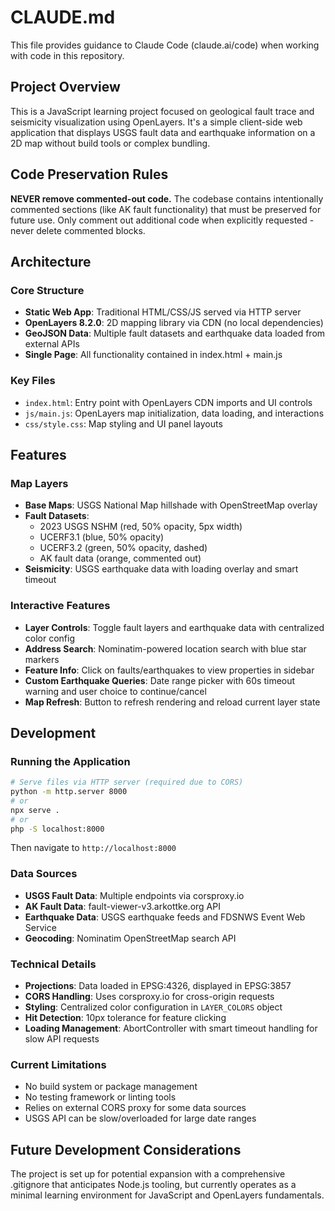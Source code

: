 # CLAUDE.md

This file provides guidance to Claude Code (claude.ai/code) when working with code in this repository.

## Project Overview

This is a JavaScript learning project focused on geological fault trace and seismicity visualization using OpenLayers. It's a simple client-side web application that displays USGS fault data and earthquake information on a 2D map without build tools or complex bundling.

## Code Preservation Rules

**NEVER remove commented-out code.** The codebase contains intentionally commented sections (like AK fault functionality) that must be preserved for future use. Only comment out additional code when explicitly requested - never delete commented blocks.

## Architecture

### Core Structure

- **Static Web App**: Traditional HTML/CSS/JS served via HTTP server
- **OpenLayers 8.2.0**: 2D mapping library via CDN (no local dependencies)
- **GeoJSON Data**: Multiple fault datasets and earthquake data loaded from external APIs
- **Single Page**: All functionality contained in index.html + main.js

### Key Files

- `index.html`: Entry point with OpenLayers CDN imports and UI controls
- `js/main.js`: OpenLayers map initialization, data loading, and interactions
- `css/style.css`: Map styling and UI panel layouts

## Features

### Map Layers

- **Base Maps**: USGS National Map hillshade with OpenStreetMap overlay
- **Fault Datasets**:
  - 2023 USGS NSHM (red, 50% opacity, 5px width)
  - UCERF3.1 (blue, 50% opacity)
  - UCERF3.2 (green, 50% opacity, dashed)
  - AK fault data (orange, commented out)
- **Seismicity**: USGS earthquake data with loading overlay and smart timeout

### Interactive Features

- **Layer Controls**: Toggle fault layers and earthquake data with centralized color config
- **Address Search**: Nominatim-powered location search with blue star markers
- **Feature Info**: Click on faults/earthquakes to view properties in sidebar
- **Custom Earthquake Queries**: Date range picker with 60s timeout warning and user choice to continue/cancel
- **Map Refresh**: Button to refresh rendering and reload current layer state

## Development

### Running the Application

```bash
# Serve files via HTTP server (required due to CORS)
python -m http.server 8000
# or
npx serve .
# or
php -S localhost:8000
```

Then navigate to `http://localhost:8000`

### Data Sources

- **USGS Fault Data**: Multiple endpoints via corsproxy.io
- **AK Fault Data**: fault-viewer-v3.arkottke.org API
- **Earthquake Data**: USGS earthquake feeds and FDSNWS Event Web Service
- **Geocoding**: Nominatim OpenStreetMap search API

### Technical Details

- **Projections**: Data loaded in EPSG:4326, displayed in EPSG:3857
- **CORS Handling**: Uses corsproxy.io for cross-origin requests
- **Styling**: Centralized color configuration in `LAYER_COLORS` object
- **Hit Detection**: 10px tolerance for feature clicking
- **Loading Management**: AbortController with smart timeout handling for slow API requests

### Current Limitations

- No build system or package management
- No testing framework or linting tools
- Relies on external CORS proxy for some data sources
- USGS API can be slow/overloaded for large date ranges

## Future Development Considerations

The project is set up for potential expansion with a comprehensive .gitignore that anticipates Node.js tooling, but currently operates as a minimal learning environment for JavaScript and OpenLayers fundamentals.
